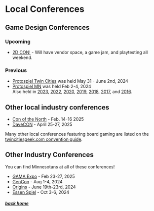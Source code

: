 # Local Conferences


## Game Design Conferences

### Upcoming

- [2D CON!](https://www.2dcon.net/) - Will have vendor space, a game jam, and playtesting all weekend.


### Previous

- [Protospiel Twin Cities](https://tabletop.events/conventions/protospiel-twin-cities-2024/) was held May 31 - June 2nd, 2024
- [Protospiel MN](https://tabletop.events/conventions/protospiel-mn-2024) was held Feb 2-4, 2024<br />Also held in [2023](https://tabletop.events/conventions/protospiel-mn-2023), [2022](https://tabletop.events/conventions/protospiel-mn-2022), [2020](https://tabletop.events/conventions/protospiel-mn-2020), [2019](https://tabletop.events/conventions/protospiel-mn-2019), [2018](https://tabletop.events/conventions/protospiel-mn-2018), [2017](https://tabletop.events/conventions/protospiel-mn-2017), and [2016](https://tabletop.events/conventions/protospiel-mn-2016).


## Other local industry conferences

- [Con of the North](https://www.conofthenorth.org/) - Feb. 14-16 2025
- [DaveCON](https://www.davecon.net/) - April 25-27, 2025

Many other local conferences featuring board gaming are listed on the [twincitiesgeek.com convention guide](https://twincitiesgeek.com/2024/01/the-twin-cities-geek-2024-minnesota-convention-guide/).

## Other Industry Conferences

You can find Minnesotans at all of these conferences!

- [GAMA Expo](https://www.gama.org/page/gama-expo) - Feb 23-27, 2025
- [GenCon](https://www.gencon.com/) - Aug 1-4, 2024
- [Origins](https://www.originsgamefair.com/) - June 19th-23rd, 2024
- [Essen Spiel](https://www.spiel-essen.de/en/) - Oct 3-6, 2024


##### [back home](/)
